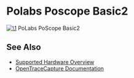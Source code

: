 # Polabs Poscope Basic2

[![\1](../../assets/hardware/general/\2)](./File:Polabs_poscope_basic2.png.html)
[](./File:Polabs_poscope_basic2.png.html "Enlarge")
PoLabs PoScope Basic2

## See Also
- [Supported Hardware Overview](../supported-hardware.md)
- [OpenTraceCapture Documentation](../../opentracecapture/overview.md)
